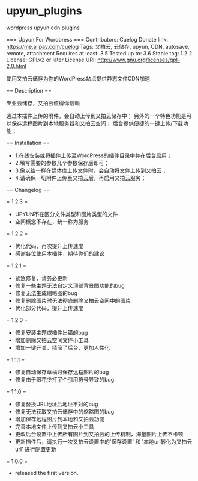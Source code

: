# upyun_plugins
wordpress upyun cdn plugins

=== Upyun For Wordpress ===
Contributors: Cuelog
Donate link:  https://me.alipay.com/cuelog
Tags: 又拍云, 云储存, upyun, CDN, autosave, remote, attachment
Requires at least: 3.5
Tested up to: 3.6
Stable tag: 1.2.2
License: GPLv2 or later
License URI: http://www.gnu.org/licenses/gpl-2.0.html

使用又拍云储存为你的WordPress站点提供静态文件CDN加速

== Description ==

专业云储存，又拍云值得你信赖

通过本插件上传的附件，会自动上传到又拍云储存中；
另外的一个特色功能是可以保存远程图片到本地服务器和又拍云空间；
后台提供便捷的一键上传/下载功能；

== Installation ==

* 1.在线安装或将插件上传至WordPress的插件目录中并在后台启用；
* 2.填写需要的参数几个参数保存后即可；
* 3.像以往一样在媒体库上传文件时，会自动将文件上传到又拍云；
* 4.请确保一切附件上传至又拍云后，再启用又拍云服务；

== Changelog ==

= 1.2.3 =

* UPYUN不在区分文件类型和图片类型的文件
* 空间概念不存在，统一称为服务

= 1.2.2 =

* 优化代码，再次提升上传速度
* 感谢各位使用本插件，期待你们的建议

= 1.2.1 =

* 紧急修复，请务必更新
* 修复一些主题无法自定义顶部背景图功能的bug
* 修复无法生成缩略图的bug
* 修复删除图片时无法彻底删除又拍云空间中的图片
* 优化部分代码，提升上传速度

= 1.2.0 =

* 修复安装主题或插件出错的bug
* 增加删除又拍云空间文件小工具
* 增加一键开关，精简了后台，更加人性化

= 1.1.1 =

* 修复自动保存草稿时保存远程图片的bug
* 修复由于眼花少打了个引用符号导致的bug

= 1.1.0 =

* 修复替换URL地址后地址不对的bug
* 修复无法获取又拍云储存中的缩略图的bug
* 增加保存远程图片到本地和又拍云功能
* 完善本地文件上传到又拍云小工具
* 更改后台设置中上传所有图片到又拍云的上传机制，海量图片上传不卡顿
* 更新插件后，请执行一次又拍云设置中的'保存设置' 和 '本地url转化为又拍云url' 进行配置更新

= 1.0.0 =
* released the first version.
